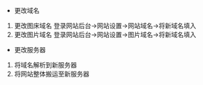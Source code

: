 - 更改域名

1. 更改图床域名
登录网站后台->网站设置->网站域名->将新域名填入
2. 更改图片域名
登录网站后台->网站设置->图片域名->将新域名填入

- 更改服务器
1. 将域名解析到新服务器
2. 将网站整体搬运至新服务器